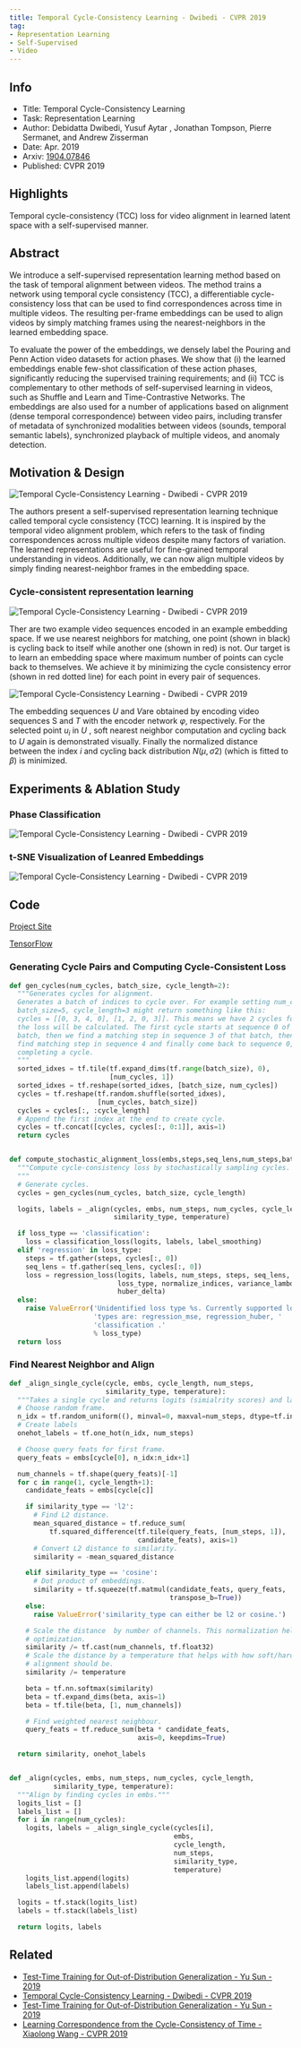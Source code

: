 ```yaml
---
title: Temporal Cycle-Consistency Learning - Dwibedi - CVPR 2019
tag:
- Representation Learning
- Self-Supervised
- Video
---
```


## Info

- Title: Temporal Cycle-Consistency Learning
- Task: Representation Learning
- Author: Debidatta Dwibedi, Yusuf Aytar , Jonathan Tompson, Pierre Sermanet, and Andrew Zisserman
- Date: Apr. 2019
- Arxiv: [1904.07846](https://arxiv.org/abs/1904.07846)
- Published: CVPR 2019



## Highlights

Temporal cycle-consistency (TCC) loss for video alignment in learned latent space with a self-supervised manner.

## Abstract

We introduce a self-supervised representation learning method based on the task of temporal alignment between videos. The method trains a network using temporal cycle consistency (TCC), a differentiable cycle-consistency loss that can be used to find correspondences across time in multiple videos. The resulting per-frame embeddings can be used to align videos by simply matching frames using the nearest-neighbors in the learned embedding space.

To evaluate the power of the embeddings, we densely label the Pouring and Penn Action video datasets for action phases. We show that (i) the learned embeddings enable few-shot classification of these action phases, significantly reducing the supervised training requirements; and (ii) TCC is complementary to other methods of self-supervised learning in videos, such as Shuffle and Learn and Time-Contrastive Networks. The embeddings are also used for a number of applications based on alignment (dense temporal correspondence) between video pairs, including transfer of metadata of synchronized modalities between videos (sounds, temporal semantic labels), synchronized playback of multiple videos, and anomaly detection.



## Motivation & Design





![Temporal Cycle-Consistency Learning - Dwibedi - CVPR 2019](https://i.imgur.com/NGSuQcC.png)



The authors present a self-supervised representation learning technique called temporal cycle consistency (TCC) learning. It is inspired by the temporal video alignment problem, which refers to the task of finding correspondences across multiple videos despite many factors of variation. The learned representations are useful for fine-grained temporal understanding in videos. Additionally, we can now align multiple videos by simply finding nearest-neighbor frames in the embedding space.



<script async src="https://pagead2.googlesyndication.com/pagead/js/adsbygoogle.js"></script>
<ins class="adsbygoogle"
     style="display:block; text-align:center;"
     data-ad-layout="in-article"
     data-ad-format="fluid"
     data-ad-client="ca-pub-4466575858054752"
     data-ad-slot="8787986126"></ins>

<script>
     (adsbygoogle = window.adsbygoogle || []).push({});
</script>


### Cycle-consistent representation learning

![Temporal Cycle-Consistency Learning - Dwibedi - CVPR 2019](https://i.imgur.com/P5a3w2W.png)



Ther are two example video sequences encoded in an example embedding space. If we use nearest neighbors for matching, one point (shown in black) is cycling back to itself while another one (shown in red) is not. Our target is to learn an embedding space where maximum number of points can cycle back to themselves. We achieve it by minimizing the cycle consistency error (shown in red dotted line) for each point in every pair of sequences.



![Temporal Cycle-Consistency Learning - Dwibedi - CVPR 2019](https://i.imgur.com/Ct2zbuA.png)



The embedding sequences $U$ and $V$are obtained by encoding video sequences S and $T$ with the encoder network $φ$, respectively. For the selected point $u_i$ in $U$ , soft nearest neighbor computation and cycling back to $U$ again is demonstrated visually. Finally the normalized distance between the index $i$ and cycling back distribution $N (μ, σ2)$ (which is fitted to $β$) is minimized.




## Experiments & Ablation Study


### Phase Classification

![Temporal Cycle-Consistency Learning - Dwibedi - CVPR 2019](https://i.imgur.com/PXThdLI.png)


### t-SNE Visualization of Leanred Embeddings

![Temporal Cycle-Consistency Learning - Dwibedi - CVPR 2019](https://i.imgur.com/7wUm5ly.png)

## Code

[Project Site](https://sites.google.com/view/temporal-cycle-consistency)

[TensorFlow](https://github.com/google-research/google-research/tree/master/tcc)


### Generating Cycle Pairs and Computing Cycle-Consistent Loss
```python
def gen_cycles(num_cycles, batch_size, cycle_length=2):
  """Generates cycles for alignment.
  Generates a batch of indices to cycle over. For example setting num_cycles=2,
  batch_size=5, cycle_length=3 might return something like this:
  cycles = [[0, 3, 4, 0], [1, 2, 0, 3]]. This means we have 2 cycles for which
  the loss will be calculated. The first cycle starts at sequence 0 of the
  batch, then we find a matching step in sequence 3 of that batch, then we
  find matching step in sequence 4 and finally come back to sequence 0,
  completing a cycle.
  """
  sorted_idxes = tf.tile(tf.expand_dims(tf.range(batch_size), 0),
                         [num_cycles, 1])
  sorted_idxes = tf.reshape(sorted_idxes, [batch_size, num_cycles])
  cycles = tf.reshape(tf.random.shuffle(sorted_idxes),
                      [num_cycles, batch_size])
  cycles = cycles[:, :cycle_length]
  # Append the first index at the end to create cycle.
  cycles = tf.concat([cycles, cycles[:, 0:1]], axis=1)
  return cycles


def compute_stochastic_alignment_loss(embs,steps,seq_lens,num_steps,batch_size,loss_type,similarity_type,num_cycles,cycle_length,temperature,label_smoothing,variance_lambda,huber_delta,normalize_indices):
  """Compute cycle-consistency loss by stochastically sampling cycles.
  """
  # Generate cycles.
  cycles = gen_cycles(num_cycles, batch_size, cycle_length)

  logits, labels = _align(cycles, embs, num_steps, num_cycles, cycle_length,
                          similarity_type, temperature)

  if loss_type == 'classification':
    loss = classification_loss(logits, labels, label_smoothing)
  elif 'regression' in loss_type:
    steps = tf.gather(steps, cycles[:, 0])
    seq_lens = tf.gather(seq_lens, cycles[:, 0])
    loss = regression_loss(logits, labels, num_steps, steps, seq_lens,
                           loss_type, normalize_indices, variance_lambda,
                           huber_delta)
  else:
    raise ValueError('Unidentified loss type %s. Currently supported loss '
                     'types are: regression_mse, regression_huber, '
                     'classification .'
                     % loss_type)
  return loss
```


<script async src="https://pagead2.googlesyndication.com/pagead/js/adsbygoogle.js"></script>
<ins class="adsbygoogle"
     style="display:block; text-align:center;"
     data-ad-layout="in-article"
     data-ad-format="fluid"
     data-ad-client="ca-pub-4466575858054752"
     data-ad-slot="8787986126"></ins>
<script>
     (adsbygoogle = window.adsbygoogle || []).push({});
</script>





### Find Nearest Neighbor and Align

```python
def _align_single_cycle(cycle, embs, cycle_length, num_steps,
                        similarity_type, temperature):
  """Takes a single cycle and returns logits (simialrity scores) and labels."""
  # Choose random frame.
  n_idx = tf.random_uniform((), minval=0, maxval=num_steps, dtype=tf.int32)
  # Create labels
  onehot_labels = tf.one_hot(n_idx, num_steps)

  # Choose query feats for first frame.
  query_feats = embs[cycle[0], n_idx:n_idx+1]

  num_channels = tf.shape(query_feats)[-1]
  for c in range(1, cycle_length+1):
    candidate_feats = embs[cycle[c]]

    if similarity_type == 'l2':
      # Find L2 distance.
      mean_squared_distance = tf.reduce_sum(
          tf.squared_difference(tf.tile(query_feats, [num_steps, 1]),
                                candidate_feats), axis=1)
      # Convert L2 distance to similarity.
      similarity = -mean_squared_distance

    elif similarity_type == 'cosine':
      # Dot product of embeddings.
      similarity = tf.squeeze(tf.matmul(candidate_feats, query_feats,
                                        transpose_b=True))
    else:
      raise ValueError('similarity_type can either be l2 or cosine.')

    # Scale the distance  by number of channels. This normalization helps with
    # optimization.
    similarity /= tf.cast(num_channels, tf.float32)
    # Scale the distance by a temperature that helps with how soft/hard the
    # alignment should be.
    similarity /= temperature

    beta = tf.nn.softmax(similarity)
    beta = tf.expand_dims(beta, axis=1)
    beta = tf.tile(beta, [1, num_channels])

    # Find weighted nearest neighbour.
    query_feats = tf.reduce_sum(beta * candidate_feats,
                                axis=0, keepdims=True)

  return similarity, onehot_labels


def _align(cycles, embs, num_steps, num_cycles, cycle_length,
           similarity_type, temperature):
  """Align by finding cycles in embs."""
  logits_list = []
  labels_list = []
  for i in range(num_cycles):
    logits, labels = _align_single_cycle(cycles[i],
                                         embs,
                                         cycle_length,
                                         num_steps,
                                         similarity_type,
                                         temperature)
    logits_list.append(logits)
    labels_list.append(labels)

  logits = tf.stack(logits_list)
  labels = tf.stack(labels_list)

  return logits, labels

```



## Related

- [Test-Time Training for Out-of-Distribution Generalization - Yu Sun - 2019](https://arxivnote.ddlee.cn/2019/09/30/Test-Time-Training-Generalization.html)
- [Temporal Cycle-Consistency Learning - Dwibedi - CVPR 2019](https://arxivnote.ddlee.cn/2019/10/11/Temporal-Cycle-Consistency-Learning.html)
- [Test-Time Training for Out-of-Distribution Generalization - Yu Sun - 2019](https://arxivnote.ddlee.cn/2019/09/30/Test-Time-Training-Generalization.html)
- [Learning Correspondence from the Cycle-Consistency of Time - Xiaolong Wang - CVPR 2019](https://arxivnote.ddlee.cn/2019/09/29/Learning-Correspondence-Cycle-Consistency-Time.html)

